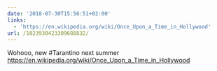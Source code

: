 ```yaml
---
date: '2018-07-30T15:56:51+02:00'
links:
  - 'https://en.wikipedia.org/wiki/Once_Upon_a_Time_in_Hollywood'
url: /1023930423309688832/
---
```

Wohooo, new #Tarantino next summer https://en.wikipedia.org/wiki/Once_Upon_a_Time_in_Hollywood
